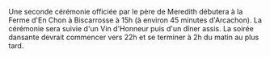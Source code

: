 Une seconde cérémonie officiée par le père de Meredith débutera à la Ferme d'En Chon à Biscarrosse à 15h (à environ 45 minutes d'Arcachon). La cérémonie sera suivie d'un Vin d'Honneur puis d'un dîner assis.
La soirée dansante devrait commencer vers 22h et se terminer à 2h du matin au plus tard.
